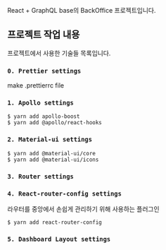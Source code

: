 React + GraphQL base의 BackOffice 프로젝트입니다.

## 프로젝트 작업 내용

프로젝트에서 사용한 기술들 목록입니다.

### `0. Prettier settings`

make .prettierrc file

### `1. Apollo settings`

```
$ yarn add apollo-boost
$ yarn add @apollo/react-hooks
```

### `2. Material-ui settings`

```
$ yarn add @material-ui/core
$ yarn add @material-ui/icons
```

### `3. Router settings`

### `4. React-router-config settings`

라우터를 중앙에서 손쉽게 관리하기 위해 사용하는 플러그인

```
$ yarn add react-router-config
```

### `5. Dashboard Layout settings`
